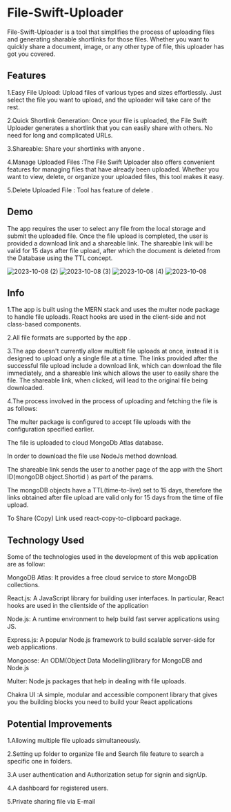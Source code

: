 
# File-Swift-Uploader

File-Swift-Uploader is a tool that simplifies the process of uploading files and generating sharable shortlinks for those files. Whether you want to quickly share a document, image, or any other type of file, this uploader has got you covered.


## Features
1.Easy File Upload: Upload files of various types and sizes effortlessly. Just select the file you want to upload, and the uploader will take care of the rest.

2.Quick Shortlink Generation: Once your file is uploaded, the File Swift Uploader generates a shortlink that you can easily share with others. No need for long and complicated URLs.

3.Shareable: Share your shortlinks with anyone .

4.Manage Uploaded Files :The File Swift Uploader also offers convenient features for managing files that have already been uploaded. Whether you want to view, delete, or organize your uploaded files, this tool makes it easy.

5.Delete Uploaded File : Tool has feature of delete .


## Demo

The app requires the user to select any file from the local storage and submit the uploaded file. Once the file upload is completed, the user is provided a download link and a shareable link. The shareable link will be valid for 15 days after file upload, after which the document is deleted from the Database using the TTL concept.

![2023-10-08 (2)](https://github.com/ank002111/fileSwiftUploaderPlatfrom/assets/75662819/ed8132c1-9657-45ac-8c18-eea60d2fc23d)
![2023-10-08 (3)](https://github.com/ank002111/fileSwiftUploaderPlatfrom/assets/75662819/acf8f073-eea9-423b-8c95-abf0ee44e846)
![2023-10-08 (4)](https://github.com/ank002111/fileSwiftUploaderPlatfrom/assets/75662819/14fc6f60-ec92-4c1e-a04b-467cb711366e)
![2023-10-08](https://github.com/ank002111/fileSwiftUploaderPlatfrom/assets/75662819/40a0cab1-9adf-4ea5-a68b-606582d8ece4)


## Info
1.The app is built using the MERN stack and uses the multer node package to handle file uploads. React hooks are used in the client-side and not class-based components.

2.All file formats are supported by the app .

3.The app doesn't currently allow multiplt file uploads at once, instead it is designed to upload only a single file at a time.
The links provided after the successful file upload include a download link, which can download the file immediately, and a shareable link which allows the user to easily share  the file. The shareable link, when clicked, will lead to the original file being downloaded.

4.The process involved in the process of uploading and fetching the file is as follows:

The multer package is configured to accept file uploads with the configuration specified earlier. 

The file is uploaded to cloud MongoDb Atlas database.

In order to download the file use NodeJs method download.

The shareable link sends the user to another page of the app with the Short ID(mongoDB object.Shortid ) as part of the params.

The mongoDB objects have a TTL(time-to-live) set to 15 days, therefore the links obtained after file upload are valid only for 15 days from the time of file upload.

To Share (Copy) Link used react-copy-to-clipboard package.

## Technology Used
Some of the technologies used in the development of this web application are as follow:

MongoDB Atlas: It provides a free cloud service to store MongoDB collections.

React.js: A JavaScript library for building user interfaces. In particular, React hooks are used in the clientside of the application

Node.js: A runtime environment to help build fast server applications using JS.

Express.js: A popular Node.js framework to build scalable server-side for web applications.

Mongoose: An ODM(Object Data Modelling)library for MongoDB and Node.js

Multer: Node.js packages that help in dealing with file uploads.

Chakra UI :A simple, modular and accessible component library that gives you the building blocks you need to build your React applications
## Potential Improvements
1.Allowing multiple file uploads simultaneously.

2.Setting up folder to organize file  and Search file feature to search a specific one in folders.

3.A user authentication and Authorization setup for signin and signUp.

4.A dashboard for registered users.

5.Private sharing file via E-mail
